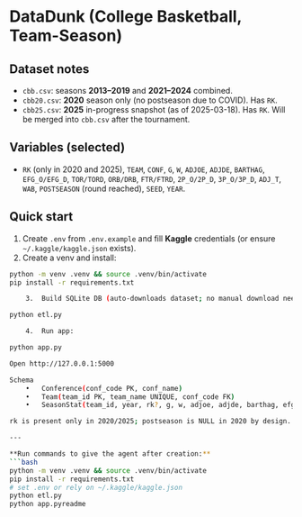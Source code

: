 # DataDunk (College Basketball, Team-Season)

## Dataset notes
- `cbb.csv`: seasons **2013–2019** and **2021–2024** combined.
- `cbb20.csv`: **2020** season only (no postseason due to COVID). Has `RK`.
- `cbb25.csv`: **2025** in-progress snapshot (as of 2025-03-18). Has `RK`. Will be merged into `cbb.csv` after the tournament.

## Variables (selected)
- `RK` (only in 2020 and 2025), `TEAM`, `CONF`, `G`, `W`, `ADJOE`, `ADJDE`, `BARTHAG`,
  `EFG_O/EFG_D`, `TOR/TORD`, `ORB/DRB`, `FTR/FTRD`, `2P_O/2P_D`, `3P_O/3P_D`,
  `ADJ_T`, `WAB`, `POSTSEASON` (round reached), `SEED`, `YEAR`.

## Quick start
1. Create `.env` from `.env.example` and fill **Kaggle** credentials (or ensure `~/.kaggle/kaggle.json` exists).
2. Create a venv and install:
```bash
python -m venv .venv && source .venv/bin/activate
pip install -r requirements.txt

	3.	Build SQLite DB (auto-downloads dataset; no manual download needed):

python etl.py

	4.	Run app:

python app.py

Open http://127.0.0.1:5000

Schema
	•	Conference(conf_code PK, conf_name)
	•	Team(team_id PK, team_name UNIQUE, conf_code FK)
	•	SeasonStat(team_id, year, rk?, g, w, adjoe, adjde, barthag, efg_o, efg_d, tor, tord, orb, drb, ftr, ftrd, 2p/3p splits, adj_t, wab, postseason?, seed?, PK(team_id, year))

rk is present only in 2020/2025; postseason is NULL in 2020 by design.

---

**Run commands to give the agent after creation:**
```bash
python -m venv .venv && source .venv/bin/activate
pip install -r requirements.txt
# set .env or rely on ~/.kaggle/kaggle.json
python etl.py
python app.pyreadme
